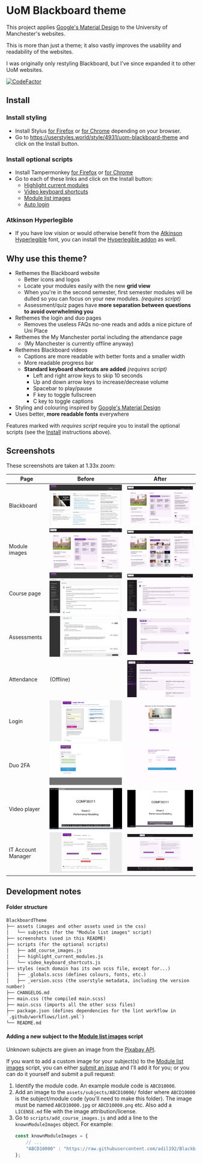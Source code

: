 # UoM Blackboard theme

This project applies [Google's Material Design](https://m3.material.io/) to
the University of Manchester's websites.

This is more than just a theme; it also vastly improves the usability
and readability of the websites.

I was originally only restyling Blackboard, but I've since expanded it to
other UoM websites.

[![CodeFactor](https://www.codefactor.io/repository/github/adil192/blackboardtheme/badge)](https://www.codefactor.io/repository/github/adil192/blackboardtheme)

## Install

### Install styling

- Install Stylus [for Firefox](https://addons.mozilla.org/en-GB/firefox/addon/styl-us/) or [for Chrome](https://chrome.google.com/webstore/detail/stylus/clngdbkpkpeebahjckkjfobafhncgmne) depending on your browser.
- Go to https://userstyles.world/style/4931/uom-blackboard-theme and click on the Install button.

### Install optional scripts

- Install Tampermonkey [for Firefox](https://addons.mozilla.org/en-GB/firefox/addon/tampermonkey/) or [for Chrome](https://chrome.google.com/webstore/detail/tampermonkey/dhdgffkkebhmkfjojejmpbldmpobfkfo)
- Go to each of these links and click on the Install button:
    - [Highlight current modules](https://greasyfork.org/en/scripts/478967-uom-blackboard-highlight-current-modules)
    - [Video keyboard shortcuts](https://greasyfork.org/en/scripts/479044-uom-blackboard-video-keyboard-shortcuts)
    - [Module list images](https://greasyfork.org/en/scripts/479199-uom-blackboard-add-course-images)
    - [Auto login](https://greasyfork.org/en/scripts/485669-uom-blackboard-auto-login)

### Atkinson Hyperlegible

- If you have low vision or would otherwise benefit from the [Atkinson Hyperlegible](https://fonts.google.com/specimen/Atkinson+Hyperlegible/about) font,
you can install the [Hyperlegible addon](https://userstyles.world/style/14032/uom-blackboard-theme-hyperlegible-addon) as well.

## Why use this theme?

- Rethemes the Blackboard website
    - Better icons and logos
    - Locate your modules easily with the new **grid view**
    - When you're in the second semester, first semester modules will be dulled so you can focus on your new modules. *(requires script)*
    - Assessment/quiz pages have **more separation between questions to avoid overwhelming you**
- Rethemes the login and duo pages
    - Removes the useless FAQs no-one reads and adds a nice picture of Uni Place
- Rethemes the My Manchester portal including the attendance page
    - (My Manchester is currently offline anyway)
- Rethemes Blackboard videos
   - Captions are more readable with better fonts and a smaller width
   - More readable progress bar
   - **Standard keyboard shortcuts are added** *(requires script)*
      - Left and right arrow keys to skip 10 seconds
      - Up and down arrow keys to increase/decrease volume
      - Spacebar to play/pause
      - F key to toggle fullscreen
      - C key to toggle captions
- Styling and colouring inspired by [Google's Material Design](https://m3.material.io/)
- Uses better, **more readable fonts** everywhere

Features marked with *requires script* require you to install the optional scripts (see the [Install](https://github.com/adil192/BlackboardTheme#install) instructions above).

## Screenshots

These screenshots are taken at 1.33x zoom:

| Page | Before | After |
| --- | --- | --- |
| Blackboard | ![Before](screenshots/blackboard_before.png) | ![After](screenshots/blackboard_after.png) |
| Module images | ![Before](screenshots/blackboard_after.png) | ![After](screenshots/blackboard_images.webp) |
| Course page | ![Before](screenshots/course_before.png) | ![After](screenshots/course_after.png) |
| Assessments | ![Before](screenshots/quiz_before.png) | ![After](screenshots/quiz_after.png) |
| Attendance | (Offline) | ![After](screenshots/attendance_after.png) |
| Login | ![Before](screenshots/login_before.png) | ![After](screenshots/login_after.png) |
| Duo 2FA | ![Before](screenshots/duo_before.png) | ![After](screenshots/duo_after.png) |
| Video player | ![Before](screenshots/video_before.jpg) | ![After](screenshots/video_after.jpg) |
| IT Account Manager | ![Before](screenshots/iam_before.png) | ![After](screenshots/iam_after.png) |

## Development notes

#### Folder structure

```
BlackboardTheme
├── assets (images and other assets used in the css)
│   └── subjects (for the "Module list images" script)
├── screenshots (used in this README)
├── scripts (for the optional scripts)
│   ├── add_course_images.js
│   ├── highlight_current_modules.js
│   └── video_keyboard_shortcuts.js
├── styles (each domain has its own scss file, except for...)
│   ├── _globals.scss (defines colours, fonts, etc.)
│   ├── _version.scss (the userstyle metadata, including the version number)
├── CHANGELOG.md
├── main.css (the compiled main.scss)
├── main.scss (imports all the other scss files)
├── package.json (defines dependencies for the lint workflow in `.github/workflows/lint.yml`)
└── README.md
```

#### Adding a new subject to the [Module list images](https://greasyfork.org/en/scripts/479199-uom-blackboard-add-course-images) script

Unknown subjects are given an image from the [Pixabay API](https://pixabay.com/api/docs/).

If you want to add a custom image for your subject(s) to the
[Module list images](https://greasyfork.org/en/scripts/479199-uom-blackboard-add-course-images)
script, you can either
[submit an issue](https://github.com/adil192/BlackboardTheme/issues/new)
and I'll add it for you;
or you can do it yourself and submit a pull request:

1. Identify the module code. An example module code is `ABCD10000`.
2. Add an image to the `assets/subjects/ABCD10000/` folder where `ABCD10000` is the subject/module code (you'll need to make this folder). The image must be named `ABCD10000.jpg` or `ABCD10000.png` etc. Also add a `LICENSE.md` file with the image attribution/license.
3. Go to `scripts/add_course_images.js` and add a line to the `knownModuleImages` object. For example:
    ```js
    const knownModuleImages = {
        // ...
        "ABCD10000" : "https://raw.githubusercontent.com/adil192/BlackboardTheme/main/assets/subjects/ABCD10000/ABCD10000.jpg",
    };
    ```
